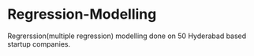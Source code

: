 # Regression-Modelling
Regrerssion(multiple regression) modelling done on 50 Hyderabad based startup companies.
